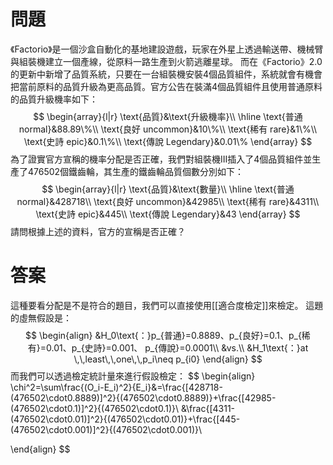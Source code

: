 # 問題
《Factorio》是一個沙盒自動化的基地建設遊戲，玩家在外星上透過輸送帶、機械臂與組裝機建立一個產線，從原料一路生產到火箭逃離星球。
而在《Factorio》2.0的更新中新增了品質系統，只要在一台組裝機安裝4個品質組件，系統就會有機會把當前原料的品質升級為更高品質。官方公告在裝滿4個品質組件且使用普通原料的品質升級機率如下：
$$
\begin{array}{l|r}
\text{品質}&\text{升級機率}\\
\hline
\text{普通 normal}&88.89\%\\
\text{良好 uncommon}&10\%\\
\text{稀有 rare}&1\%\\
\text{史詩 epic}&0.1\%\\
\text{傳說 Legendary}&0.01\%
\end{array}
$$
為了證實官方宣稱的機率分配是否正確，我們對組裝機III插入了4個品質組件並生產了476502個鐵齒輪，其生產的鐵齒輪品質個數分別如下：
$$
\begin{array}{l|r}
\text{品質}&\text{數量}\\
\hline
\text{普通 normal}&428718\\
\text{良好 uncommon}&42985\\
\text{稀有 rare}&4311\\
\text{史詩 epic}&445\\
\text{傳說 Legendary}&43
\end{array}
$$
請問根據上述的資料，官方的宣稱是否正確？
# 答案
這種要看分配是不是符合的題目，我們可以直接使用[[適合度檢定]]來檢定。
這題的虛無假設是：
$$
\begin{align}
&H_0\text{：}p_{普通}=0.8889、p_{良好}=0.1、p_{稀有}=0.01、p_{史詩}=0.001、 p_{傳說}=0.0001\\
&vs.\\
&H_1\text{：}at \,\,least\,\,one\,\,p_i\neq p_{i0}
\end{align}
$$
而我們可以透過檢定統計量來進行假設檢定：
$$
\begin{align}
\chi^2=\sum\frac{(O_i-E_i)^2}{E_i}&=\frac{[428718-(476502\cdot0.8889)]^2}{(476502\cdot0.8889)}+\frac{[42985-(476502\cdot0.1)]^2}{(476502\cdot0.1)}\\
&\frac{[4311-(476502\cdot0.01)]^2}{(476502\cdot0.01)}+\frac{[445-(476502\cdot0.001)]^2}{(476502\cdot0.001)}\\

\end{align}
$$